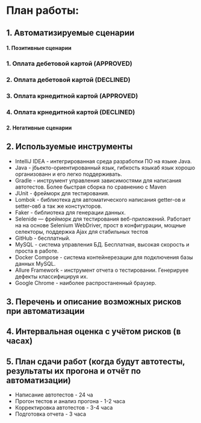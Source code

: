 # План работы:

## 1. Автоматизируемые сценарии
#### 1. Позитивные сценарии
### 1. Оплата дебетовой картой (APPROVED)

### 2. Оплата дебетовой картой (DECLINED)

### 3. Оплата крнедитной картой (APPROVED)

### 4. Оплата крнедитной картой (DECLINED)

###

###

###

#### 2. Негативные сценарии



## 2. Используемые инструменты
* IntelliJ IDEA - интегрированная среда разработки ПО на языке Java.
* Java - jбьекто-ориентированный язык, гибкость языкаб язык хорошо организованн и его легко поддерживать.
* Gradle - инструмент управления зависимостями для написания автотестов. Более быстрая сборка по сравнению с Maven
* JUnit - фрейморк для тестирования.
* Lombok - библиотека для автоматического написания getter-ов и setter-овб а так же констукторов.
* Faker - библиотека для генерации данных.
* Selenide — фрейморк для тестирования веб-приложений. Работает на на основе Selenium WebDriver, прост в конфигурации, мощные селекторы, поддержка Ajax для стабильных тестов
* GitHub - бесплатный.
* MySQL - система управления БД. Бесплатная, высокая скорость и проста в работе.
* Docker Compose - система контейнерезации для подключения базы данных MySQL.
* Allure Framework - инструмент отчета о тестировании. Генерируее дефекты классифицируя их.
* Google Chrome - наиболее распростаненный браузер.

## 3. Перечень и описание возможных рисков при автоматизации


## 4. Интервальная оценка с учётом рисков (в часах)


## 5. План сдачи работ (когда будут автотесты, результаты их прогона и отчёт по автоматизации)
 * Написание автотестов - 24 ча
 * Прогон тестов и анализ прогона - 1-2 часа 
 * Корректировка автотестов - 3-4 чаcа
 * Подготовка отчета - 3 часа
